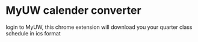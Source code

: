 # MyUW calender converter
login to MyUW, this chrome extension will download you your quarter class schedule in ics format

